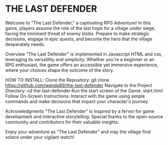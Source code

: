 # THE LAST DEFENDER
Welcome to "The Last Defender," a captivating RPG Adventure! In this game, players assume the role of the last hope for a village under siege, facing the imminent threat of enemy blobs. Prepare to make strategic decisions, engage in epic quests, and become the hero that the village desperately needs.

Overview
"The Last Defender" is implemented in Javascript HTML and css, leveraging its versatility and simplicity. Whether you're a beginner or an RPG enthusiast, the game offers an accessible yet immersive experience, where your choices shape the outcome of the story.



HOW TO INSTALL:
Clone the Repository: git clone https://github.com/wendo69/the-last-defender
Navigate to the Project Directory: cd the-last-defender
Run the start screen of the Game: start.html
Follow On-Screen Instructions: Interact with the game using simple commands and make decisions that impact your character's journey.



Acknowledgments
"The Last Defender" is inspired by a fervor for game development and interactive storytelling. Special thanks to the open-source community and contributors for their valuable insights.


Enjoy your adventure as "The Last Defender" and may the village find solace under your vigilant watch!


